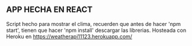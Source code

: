 ## APP HECHA EN REACT
Script hecho para mostrar el clima, recuerden que antes de hacer 'npm start', tienen que hacer 'npm install' descargar las librerias.
Hosteada con Heroku en https://weatherapi11123.herokuapp.com/
